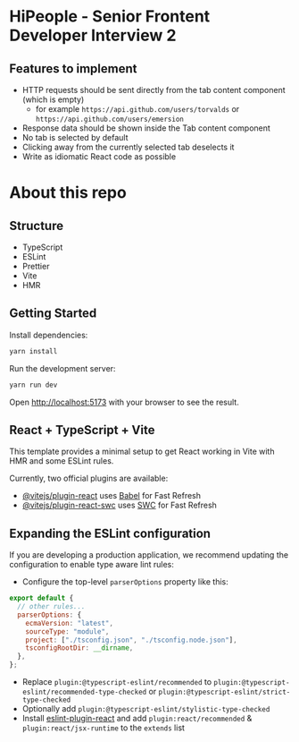 # HiPeople - Senior Frontent Developer Interview 2

## Features to implement

- HTTP requests should be sent directly from the tab content component (which is empty)
  - for example `https://api.github.com/users/torvalds` or `https://api.github.com/users/emersion`
- Response data should be shown inside the Tab content component
- No tab is selected by default
- Clicking away from the currently selected tab deselects it
- Write as idiomatic React code as possible

# About this repo

## Structure

- TypeScript
- ESLint
- Prettier
- Vite
- HMR

## Getting Started

Install dependencies:

```bash
yarn install
```

Run the development server:

```bash
yarn run dev
```

Open [http://localhost:5173](http://localhost:5173) with your browser to see the result.

## React + TypeScript + Vite

This template provides a minimal setup to get React working in Vite with HMR and some ESLint rules.

Currently, two official plugins are available:

- [@vitejs/plugin-react](https://github.com/vitejs/vite-plugin-react/blob/main/packages/plugin-react/README.md) uses [Babel](https://babeljs.io/) for Fast Refresh
- [@vitejs/plugin-react-swc](https://github.com/vitejs/vite-plugin-react-swc) uses [SWC](https://swc.rs/) for Fast Refresh

## Expanding the ESLint configuration

If you are developing a production application, we recommend updating the configuration to enable type aware lint rules:

- Configure the top-level `parserOptions` property like this:

```js
export default {
  // other rules...
  parserOptions: {
    ecmaVersion: "latest",
    sourceType: "module",
    project: ["./tsconfig.json", "./tsconfig.node.json"],
    tsconfigRootDir: __dirname,
  },
};
```

- Replace `plugin:@typescript-eslint/recommended` to `plugin:@typescript-eslint/recommended-type-checked` or `plugin:@typescript-eslint/strict-type-checked`
- Optionally add `plugin:@typescript-eslint/stylistic-type-checked`
- Install [eslint-plugin-react](https://github.com/jsx-eslint/eslint-plugin-react) and add `plugin:react/recommended` & `plugin:react/jsx-runtime` to the `extends` list
